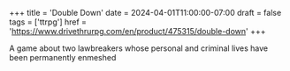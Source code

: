 +++
title = 'Double Down'
date = 2024-04-01T11:00:00-07:00
draft = false
tags = ['ttrpg']
href = 'https://www.drivethrurpg.com/en/product/475315/double-down'
+++

A game about two lawbreakers whose personal and criminal lives have been permanently enmeshed

